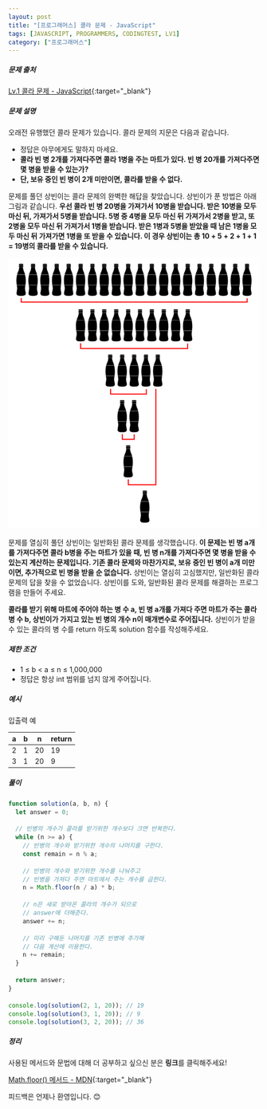 ```yaml
---
layout: post
title: "[프로그래머스] 콜라 문제 - JavaScript"
tags: [JAVASCRIPT, PROGRAMMERS, CODINGTEST, LV1]
category: ["프로그래머스"]
---
```


##### 문제 출처

[Lv.1 콜라 문제 - JavaScript](https://school.programmers.co.kr/learn/courses/30/lessons/132267?language=javascript){:target="\_blank"}

##### 문제 설명

오래전 유행했던 콜라 문제가 있습니다. 콜라 문제의 지문은 다음과 같습니다.

- 정답은 아무에게도 말하지 마세요.
- **콜라 빈 병 2개를 가져다주면 콜라 1병을 주는 마트가 있다. 빈 병 20개를 가져다주면 몇 병을 받을 수 있는가?**
- **단, 보유 중인 빈 병이 2개 미만이면, 콜라를 받을 수 없다.**

문제를 풀던 상빈이는 콜라 문제의 완벽한 해답을 찾았습니다. 상빈이가 푼 방법은 아래 그림과 같습니다. **우선 콜라 빈 병 20병을 가져가서 10병을 받습니다. 받은 10병을 모두 마신 뒤, 가져가서 5병을 받습니다. 5병 중 4병을 모두 마신 뒤 가져가서 2병을 받고, 또 2병을 모두 마신 뒤 가져가서 1병을 받습니다. 받은 1병과 5병을 받았을 때 남은 1병을 모두 마신 뒤 가져가면 1병을 또 받을 수 있습니다. 이 경우 상빈이는 총 10 + 5 + 2 + 1 + 1 = 19병의 콜라를 받을 수 있습니다.**

![콜라문제](../../assets/img/cola.png)

문제를 열심히 풀던 상빈이는 일반화된 콜라 문제를 생각했습니다. **이 문제는 빈 병 a개를 가져다주면 콜라 b병을 주는 마트가 있을 때, 빈 병 n개를 가져다주면 몇 병을 받을 수 있는지 계산하는 문제입니다. 기존 콜라 문제와 마찬가지로, 보유 중인 빈 병이 a개 미만이면, 추가적으로 빈 병을 받을 순 없습니다.** 상빈이는 열심히 고심했지만, 일반화된 콜라 문제의 답을 찾을 수 없었습니다. 상빈이를 도와, 일반화된 콜라 문제를 해결하는 프로그램을 만들어 주세요.

**콜라를 받기 위해 마트에 주어야 하는 병 수 a, 빈 병 a개를 가져다 주면 마트가 주는 콜라 병 수 b, 상빈이가 가지고 있는 빈 병의 개수 n이 매개변수로 주어집니다.** 상빈이가 받을 수 있는 콜라의 병 수를 return 하도록 solution 함수를 작성해주세요.

##### 제한 조건

- 1 ≤ b < a ≤ n ≤ 1,000,000
- 정답은 항상 int 범위를 넘지 않게 주어집니다.

##### 예시

입출력 예

| a   | b   | n   | return |
| --- | --- | --- | ------ |
| 2   | 1   | 20  | 19     |
| 3   | 1   | 20  | 9      |

##### 풀이

```javascript
function solution(a, b, n) {
  let answer = 0;

  // 빈병의 개수가 콜라를 받기위한 개수보다 크면 반복한다.
  while (n >= a) {
    // 빈병의 개수와 받기위한 개수의 나머지를 구한다.
    const remain = n % a;

    // 빈병의 개수와 받기위한 개수를 나눠주고
    // 빈병을 가져다 주면 마트에서 주는 개수를 곱한다.
    n = Math.floor(n / a) * b;

    // n은 새로 받아온 콜라의 개수가 되므로
    // answer에 더해준다.
    answer += n;

    // 미리 구해둔 나머지를 기존 빈병에 추가해
    // 다음 계산에 이용한다.
    n += remain;
  }

  return answer;
}

console.log(solution(2, 1, 20)); // 19
console.log(solution(3, 1, 20)); // 9
console.log(solution(3, 2, 20)); // 36
```

##### 정리

사용된 메서드와 문법에 대해 더 공부하고 싶으신 분은 **링크**를 클릭해주세요!

[Math.floor() 메서드 - MDN](https://developer.mozilla.org/ko/docs/Web/JavaScript/Reference/Global_Objects/Math/floor){:target="\_blank"}<br />

피드백은 언제나 환영입니다. 😊
